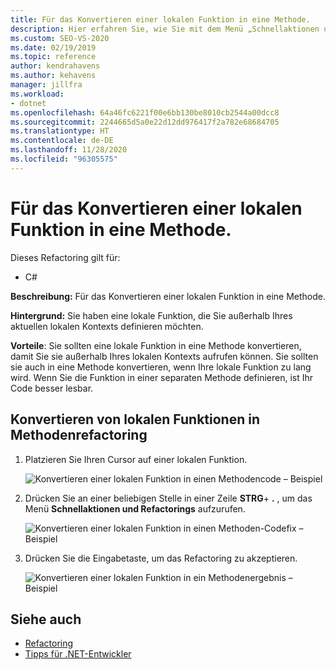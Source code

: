 ```yaml
---
title: Für das Konvertieren einer lokalen Funktion in eine Methode.
description: Hier erfahren Sie, wie Sie mit dem Menü „Schnellaktionen und Refactorings…“ eine lokale Funktion in eine Methode konvertieren.
ms.custom: SEO-VS-2020
ms.date: 02/19/2019
ms.topic: reference
author: kendrahavens
ms.author: kehavens
manager: jillfra
ms.workload:
- dotnet
ms.openlocfilehash: 64a46fc6221f00e6bb130be8010cb2544a00dcc8
ms.sourcegitcommit: 2244665d5a0e22d12dd976417f2a782e68684705
ms.translationtype: HT
ms.contentlocale: de-DE
ms.lasthandoff: 11/28/2020
ms.locfileid: "96305575"
---
```

# <a name="convert-a-local-function-to-a-method"></a>Für das Konvertieren einer lokalen Funktion in eine Methode.

Dieses Refactoring gilt für:

- C#

**Beschreibung:** Für das Konvertieren einer lokalen Funktion in eine Methode.

**Hintergrund:** Sie haben eine lokale Funktion, die Sie außerhalb Ihres aktuellen lokalen Kontexts definieren möchten.

**Vorteile**: Sie sollten eine lokale Funktion in eine Methode konvertieren, damit Sie sie außerhalb Ihres lokalen Kontexts aufrufen können. Sie sollten sie auch in eine Methode konvertieren, wenn Ihre lokale Funktion zu lang wird. Wenn Sie die Funktion in einer separaten Methode definieren, ist Ihr Code besser lesbar.

## <a name="convert-local-function-to-method-refactoring"></a>Konvertieren von lokalen Funktionen in Methodenrefactoring

1. Platzieren Sie Ihren Cursor auf einer lokalen Funktion.

    ![Konvertieren einer lokalen Funktion in einen Methodencode – Beispiel](media/convert-local-function-to-method.png)

2. Drücken Sie an einer beliebigen Stelle in einer Zeile **STRG**+ **.** , um das Menü **Schnellaktionen und Refactorings** aufzurufen.

    ![Konvertieren einer lokalen Funktion in einen Methoden-Codefix – Beispiel](media/convert-local-function-to-method-codefix.png)

2. Drücken Sie die Eingabetaste, um das Refactoring zu akzeptieren.

    ![Konvertieren einer lokalen Funktion in ein Methodenergebnis – Beispiel](media/convert-local-function-to-method-result.png)

## <a name="see-also"></a>Siehe auch

- [Refactoring](../refactoring-in-visual-studio.md)
- [Tipps für .NET-Entwickler](../csharp-developer-productivity.md)
